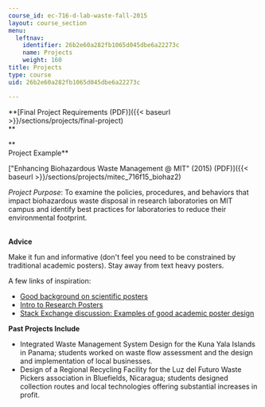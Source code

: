 ```yaml
---
course_id: ec-716-d-lab-waste-fall-2015
layout: course_section
menu:
  leftnav:
    identifier: 26b2e60a282fb1065d045dbe6a22273c
    name: Projects
    weight: 160
title: Projects
type: course
uid: 26b2e60a282fb1065d045dbe6a22273c

---
```


**[Final Project Requirements (PDF)]({{< baseurl >}}/sections/projects/final-project)  
**

**  
Project Example**

["Enhancing Biohazardous Waste Management @ MIT" (2015) (PDF)]({{< baseurl >}}/sections/projects/mitec_716f15_biohaz2)

_Project Purpose_: To examine the policies, procedures, and behaviors that impact biohazardous waste disposal in research laboratories on MIT campus and identify best practices for laboratories to reduce their environmental footprint.  
 

**Advice**

Make it fun and informative (don't feel you need to be constrained by traditional academic posters). Stay away from text heavy posters.

A few links of inspiration:

*   [Good background on scientific posters](http://www.makesigns.com/tutorials/scientific-poster-planning.aspx)
*   [Intro to Research Posters](http://guides.nyu.edu/posters)
*   [Stack Exchange discussion: Examples of good academic poster design](http://graphicdesign.stackexchange.com/questions/9452/examples-of-good-academic-poster-design) 

**Past Projects Include**

*   Integrated Waste Management System Design for the Kuna Yala Islands in Panama; students worked on waste flow assessment and the design and implementation of local businesses.
*   Design of a Regional Recycling Facility for the Luz del Futuro Waste Pickers association in Bluefields, Nicaragua; students designed collection routes and local technologies offering substantial increases in profit.
